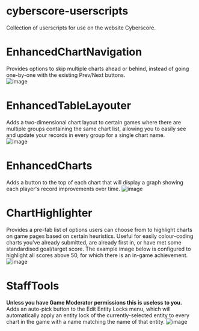 # cyberscore-userscripts
Collection of userscripts for use on the website Cyberscore.

# EnhancedChartNavigation
Provides options to skip multiple charts ahead or behind, instead of going one-by-one with the existing Prev/Next buttons.  
![image](https://user-images.githubusercontent.com/1928024/155353768-b69707d1-8685-4f11-8cb2-3ff2f94fe891.png)

# EnhancedTableLayouter
Adds a two-dimensional chart layout to certain games where there are multiple groups containing the same chart list, allowing you to easily see and update your records in every group for a single chart name.  
![image](https://user-images.githubusercontent.com/1928024/203175803-cadaa1e9-6ea8-4213-b87e-9eecc3c486d1.png)

# EnhancedCharts
Adds a button to the top of each chart that will display a graph showing each player's record improvements over time.
![image](https://user-images.githubusercontent.com/1928024/227390219-91117026-4d0c-47df-b048-bfd564e5dec0.png)

# ChartHighlighter
Provides a pre-fab list of options users can choose from to highlight charts on game pages based on certain heuristics. Useful for easily colour-coding charts you've already submitted, are already first in, or have met some standardised goal/target score. The example image below is configured to highlight all scores above 50, for which there is an in-game achievement.
![image](https://github.com/Sellyme/cyberscore-userscripts/assets/1928024/cba85aaf-6e1a-4f6c-b25d-d34bbb0ae329)

# StaffTools
**Unless you have Game Moderator permissions this is useless to you.** Adds an auto-pick button to the Edit Entity Locks menu, which will automatically apply an entity lock of the currently-selected entity to every chart in the game with a name matching the name of that entity.
![image](https://github.com/user-attachments/assets/f35e3d69-2a5b-4ece-8ddb-71d47d6e6c21)
